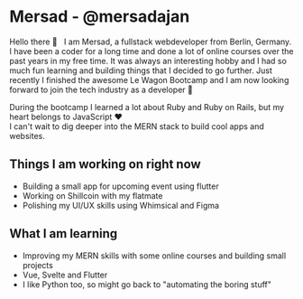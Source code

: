 # Mersad - @mersadajan

Hello there 👋 &nbsp; I am Mersad, a fullstack webdeveloper from Berlin, Germany. I have been a coder for a long time and done a lot of online courses over the past years in my free time. It was always an interesting hobby and I had so much fun learning and building things that I decided to go further. Just recently I finished the awesome Le Wagon Bootcamp and I am now looking forward to join the tech industry as a developer 💪

During the bootcamp I learned a lot about Ruby and Ruby on Rails, but my heart belongs to JavaScript ❤️  
I can't wait to dig deeper into the MERN stack to build cool apps and websites.

## Things I am working on right now

- Building a small app for upcoming event using flutter
- Working on Shillcoin with my flatmate
- Polishing my UI/UX skills using Whimsical and  Figma

## What I am learning

- Improving my MERN skills with some online courses and building small projects
- Vue, Svelte and Flutter
- I like Python too, so might go back to "automating the boring stuff"

